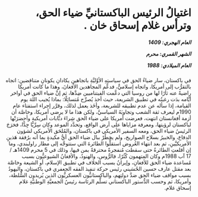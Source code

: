 <h1 dir="rtl">اغتيالُ الرئيس الباكستانيِّ ضياء الحق، وترأس غلام إسحاق خان .</h1>

<h5 dir="rtl">العام الهجري:  1409

الشهر القمري: محرم

العام الميلادي: 1988</h5>

<p dir="rtl">في باكستان، سار ضياءُ الحق في سياستِهِ الأوَّليَّةِ باتجاهينِ يكادانِ يكونانِ متناقضينِ: اتجاه بالتقرُّب إلى أمريكا، واتجاه إسلاميٌّ، فدعَّم المجاهدين الأفغانَ، وهذا ما كانت أمريكا راضيةً عنه ثأرًا لها من روسيا التي دعَّمت الفيتناميين ضِدَّها، ثم إنَّ ضياء الحق في أواخر أيَّامه بدَت رغبتُه في تطبيق الشريعة، حيث أخذ يُصرِّح مُتسائِلًا: بماذا يُجيب اللهَ يوم القيامة، إذا سأله عن عدم تطبيقه للشريعة، وأخَذ يعمل لذلك، وقرَّر إجراء استفتاء عام 1990م ليعرف ثقة الشعب وتجاوبَهُ السياسيَّ، ولكن هذا ما لا يرضي أمريكا، وخاصَّة أن أزمة أفغانستان انتهت، فعرضت أمريكا على ضياء الحق شِراءَ دبَّابات أمريكية وأحضرَتْها لباكستان لرؤيتها، ومعرفة مزاياها على أرض الواقع، وتحدَّد الموعد وكان سِرِّيًّا جِدًّا، فخرَجَ الرئيسُ ضياء الحق، ومعه السفير الأمريكي في باكستان، والمُلحَق الأمريكي لشؤون الدفاع، والخبيرُ بسلاح الصواريخ، ولم يخطُرْ ببال ضياء الحق أيُّ مكيدةٍ بما أنه برُفقة هَذينِ الأمريكيَّينِ، ثم بعد انتهاء العُروض استقلُّوا الطائرةَ التي ستتوجَّه إلى مطار راولبندي، وما إن أقلعتِ الطائرةُ حتى سقطت مُنفجرةً محترقةً بمن فيها، وذلك في 5 محرم 1409هـ / 17 آب 1988م وكان المتهمون كُثُرًا، فالرُّوس، والهنودُ، والأفغانُ الشيوعيُّون بسبب مُساعدة ضياء الحق للأفغانِ، وإيرانُ بسبب الخلاف في تطبيق الإسلام، أو الشيعة وخاصَّة بعد مقتل عارف حسين الحُسَيني رئيس حركة تنفيذ الفقه الجعفري في باكستان، واليهودُ بسبب مواقف ضياء الحق ضدَّ دولتِهم، والباكستانيُّون العسكريُّون الذين يُريدون السُّلطة، وأمريكا، ثم وحسب الدُّستور الباكستاني تسلَّم الرئاسة رئيسُ الجمعيَّةِ الوطنيَّةِ غلام إسحاق غلام.</p></br>

